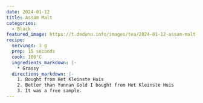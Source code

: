 ```yaml
---
date: 2024-01-12
title: Assam Malt
categories:
  - Black
featured_image: https://t.dedunu.info/images/tea/2024-01-12-assam-malt-1.jpeg
recipe:
  servings: 3 g
  prep: 15 seconds
  cook: 100°C
  ingredients_markdown: |-
    * Grassy
  directions_markdown: |-
    1. Bought from Het Kleinste Huis
    2. Better than Yunnan Gold I bought from Het Kleinste Huis
    3. It was a free sample.
---
```

